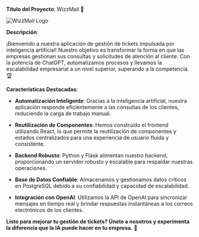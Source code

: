 **Título del Proyecto**: WizzMail 📩

![WizzMail Logo](https://i.imgur.com/RXfNFKa.png)

**Descripción**:

¡Bienvenido a nuestra aplicación de gestión de tickets impulsada por inteligencia artificial! Nuestro objetivo es transformar la forma en que las empresas gestionan sus consultas y solicitudes de atención al cliente. Con la potencia de ChatGPT, automatizamos procesos y llevamos la escalabilidad empresarial a un nivel superior, superando a la competencia.🏆

**Características Destacadas**:

- **Automatización Inteligente**: Gracias a la inteligencia artificial, nuestra aplicación responde eficientemente a las consultas de los clientes, reduciendo la carga de trabajo manual.

- **Reutilización de Componentes**: Hemos construido el frontend utilizando React, lo que permite la reutilización de componentes y estados centralizados para una experiencia de usuario fluida y consistente.

- **Backend Robusto**: Python y Flask alimentan nuestro backend, proporcionando un servidor robusto y escalable para respaldar nuestras operaciones.

- **Base de Datos Confiable**: Almacenamos y gestionamos datos críticos en PostgreSQL debido a su confiabilidad y capacidad de escalabilidad.

- **Integración con OpenAI**: Utilizamos la API de OpenAI para sincronizar mensajes en tiempo real y brindar respuestas instantáneas a los correos electrónicos de los clientes.

**Listo para mejorar tu gestión de tickets? Únete a nosotros y experimenta la diferencia que la IA puede hacer en tu empresa.** 🚀

